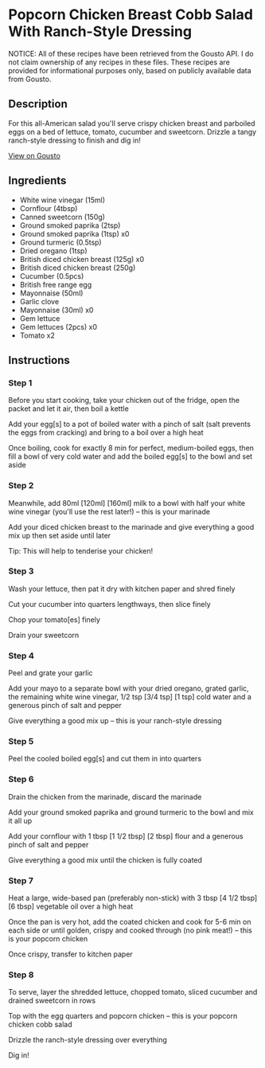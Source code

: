# Popcorn Chicken Breast Cobb Salad With Ranch-Style Dressing

NOTICE: All of these recipes have been retrieved from the Gousto API. I do not claim ownership of any recipes in these files. These recipes are provided for informational purposes only, based on publicly available data from Gousto.

## Description

For this all-American salad you'll serve crispy chicken breast and parboiled eggs on a bed of lettuce, tomato, cucumber and sweetcorn. Drizzle a tangy ranch-style dressing to finish and dig in!

[View on Gousto](https://www.gousto.co.uk/recipes/cookbook/popcorn-chicken-breast-cobb-salad-with-ranch-style-dressing)

## Ingredients

- White wine vinegar (15ml)
- Cornflour (4tbsp)
- Canned sweetcorn (150g)
- Ground smoked paprika (2tsp)
- Ground smoked paprika (1tsp) x0
- Ground turmeric (0.5tsp)
- Dried oregano (1tsp)
- British diced chicken breast (125g) x0
- British diced chicken breast (250g)
- Cucumber (0.5pcs)
- British free range egg
- Mayonnaise (50ml)
- Garlic clove
- Mayonnaise (30ml) x0
- Gem lettuce
- Gem lettuces (2pcs) x0
- Tomato x2

## Instructions


### Step 1

Before you start cooking, take your chicken out of the fridge, open the packet and let it air, then boil a kettle

Add your egg[s] to a pot of boiled water with a pinch of salt (salt prevents the eggs from cracking) and bring to a boil over a high heat

Once boiling, cook for exactly 8 min for perfect, medium-boiled eggs, then fill a bowl of very cold water and add the boiled egg[s] to the bowl and set aside


### Step 2

Meanwhile, add 80ml <span class="text-purple">[120ml] </span><span class="text-danger">[160ml]</span> milk to a bowl with half your white wine vinegar (you'll use the rest later!) – this is your marinade

Add your diced chicken breast to the marinade and give everything a good mix up then set aside until later

Tip: This will help to tenderise your chicken!


### Step 3

Wash your lettuce, then pat it dry with kitchen paper and shred finely

Cut your cucumber into quarters lengthways, then slice finely

Chop your tomato[es] finely

Drain your sweetcorn


### Step 4

Peel and grate your garlic

Add your mayo to a separate bowl with your dried oregano, grated garlic, the remaining white wine vinegar, 1/2 tsp <span class="text-purple">[3/4 tsp]</span> <span class="text-danger">[1 tsp]</span> cold water and a generous pinch of salt and pepper

Give everything a good mix up – this is your ranch-style dressing


### Step 5

Peel the cooled boiled egg[s] and cut them in into quarters


### Step 6

Drain the chicken from the marinade, discard the marinade

Add your ground smoked paprika and ground turmeric to the bowl and mix it all up

Add your cornflour with 1 tbsp <span class="text-purple">[1 1/2 tbsp]</span> <span class="text-danger">[2 tbsp]</span> flour and a generous pinch of salt and pepper

Give everything a good mix until the chicken is fully coated


### Step 7

Heat a large, wide-based pan (preferably non-stick) with 3 tbsp <span class="text-purple">[4 1/2 tbsp]</span> <span class="text-danger">[6 tbsp] </span>vegetable oil over a high heat

Once the pan is very hot, add the coated chicken and cook for 5-6 min on each side or until golden, crispy and cooked through (no pink meat!) – this is your popcorn chicken

Once crispy, transfer to kitchen paper

### Step 8

To serve, layer the shredded lettuce, chopped tomato, sliced cucumber and drained sweetcorn in rows

Top with the egg quarters and popcorn chicken – this is your popcorn chicken cobb salad

Drizzle the ranch-style dressing over everything

Dig in!

